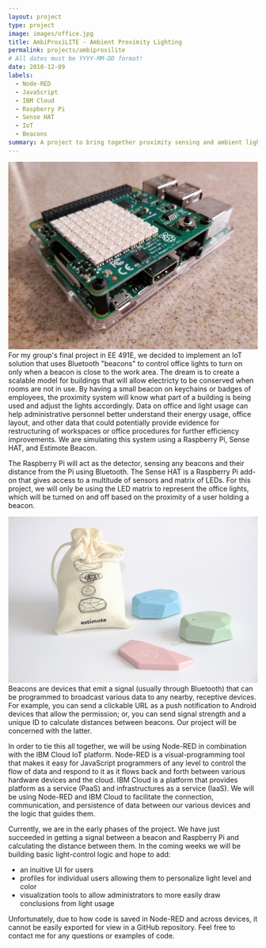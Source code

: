 ```yaml
---
layout: project
type: project
image: images/office.jpg
title: AmbiProxiLITE - Ambient Proximity Lighting
permalink: projects/ambiproxilite 
# All dates must be YYYY-MM-DD format!
date: 2018-12-09
labels:
  - Node-RED
  - JavaScript
  - IBM Cloud
  - Raspberry Pi
  - Sense HAT
  - IoT
  - Beacons
summary: A project to bring together proximity sensing and ambient lighting a scalable way to provide value and reduce costs. 
---
```

<p><img class="ui large left floated rounded image" src="../images/rpi.jpg">For my group's final project in EE 491E, we decided to implement an IoT solution that uses Bluetooth "beacons" to control office lights to turn on only when a beacon is close to the work area. The dream is to create a scalable model for buildings that will allow electricty to be conserved when rooms are not in use. By having a small beacon on keychains or badges of employees, the proximity system will know what part of a building is being used and adjust the lights accordingly. Data on office and light usage can help administrative personnel better understand their energy usage, office layout, and other data that could potentially provide evidence for restructuring of workspaces or office procedures for further efficiency improvements. We are simulating this system using a Raspberry Pi, Sense HAT, and Estimote Beacon.

<p>The Raspberry Pi will act as the detector, sensing any beacons and their distance from the Pi using Bluetooth. The Sense HAT is a Raspberry Pi add-on that gives access to a multitude of sensors and matrix of LEDs. For this project, we will only be using the LED matrix to represent the office lights, which will be turned on and off based on the proximity of a user holding a beacon.

<p><img class="ui large right floated rounded image" src="../images/estimote.jpg">Beacons are devices that emit a signal (usually through Bluetooth) that can be programmed to broadcast various data to any nearby, receptive devices. For example, you can send a clickable URL as a push notification to Android devices that allow the permission; or, you can send signal strength and a unique ID to calculate distances between beacons. Our project will be concerned with the latter.

<p>In order to tie this all together, we will be using Node-RED in combination with the IBM Cloud IoT platform. Node-RED is a visual-programming tool that makes it easy for JavaScript programmers of any level to control the flow of data and respond to it as it flows back and forth between various hardware devices and the cloud. IBM Cloud is a platform that provides platform as a service (PaaS) and infrastructures as a service (IaaS). We will be using Node-RED and IBM Cloud to facilitate the connection, communication, and persistence of data between our various devices and the logic that guides them.

<p>Currently, we are in the early phases of the project. We have just succeeded in getting a signal between a beacon and Raspberry Pi and calculating the distance between them. In the coming weeks we will be building basic light-control logic and hope to add:
<ul>
<li>an inuitive UI for users</li>
<li>profiles for individual users allowing them to personalize light level and color</li>
<li>visualization tools to allow administrators to more easily draw conclusions from light usage</li>
</ul>
Unfortunately, due to how code is saved in Node-RED and across devices, it cannot be easily exported for view in a GitHub repository. Feel free to contact me for any questions or examples of code.
